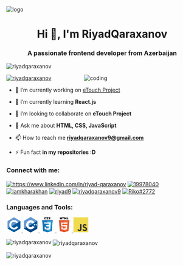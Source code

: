 ![logo](https://user-images.githubusercontent.com/99467612/189693515-a86c2448-1cbd-4b1e-8ac9-9b345bf06d96.png)

<h1 align="center">Hi 👋, I'm RiyadQaraxanov</h1>
<h3 align="center">A passionate frontend developer from Azerbaijan</h3>


<p align="left"> <img src="https://komarev.com/ghpvc/?username=riyadqaraxanov&label=Profile%20views&color=0e75b6&style=flat" alt="riyadqaraxanov" /> </p>
<img align="right" alt="coding" width="300" src="https://i.pinimg.com/originals/f1/e7/34/f1e734f9cade86fe737a9aa404ad5677.gif"/>
<p align="left"> <a href="https://github.com/ryo-ma/github-profile-trophy"><img src="https://github-profile-trophy.vercel.app/?username=riyadqaraxanov" alt="riyadqaraxanov" /></a> </p>

- 🔭 I’m currently working on [eTouch Project](https://github.com/RiyadQaraxanov/eTouch-Project)

- 🌱 I’m currently learning **React.js**

- 👯 I’m looking to collaborate on **eTouch Project**

- 💬 Ask me about **HTML, CSS, JavaScript**

- 📫 How to reach me **riyadqaraxanov9@gmail.com**

- ⚡ Fun fact **in my repositories :D**

<h3 align="left">Connect with me:</h3>
<p align="left">
<a href="https://linkedin.com/in/https://www.linkedin.com/in/riyad-qaraxanov" target="blank"><img align="center" src="https://raw.githubusercontent.com/rahuldkjain/github-profile-readme-generator/master/src/images/icons/Social/linked-in-alt.svg" alt="https://www.linkedin.com/in/riyad-qaraxanov" height="30" width="40" /></a>
<a href="https://stackoverflow.com/users/19978040" target="blank"><img align="center" src="https://raw.githubusercontent.com/rahuldkjain/github-profile-readme-generator/master/src/images/icons/Social/stack-overflow.svg" alt="19978040" height="30" width="40" /></a>
<a href="https://instagram.com/iamkharakhan" target="blank"><img align="center" src="https://raw.githubusercontent.com/rahuldkjain/github-profile-readme-generator/master/src/images/icons/Social/instagram.svg" alt="iamkharakhan" height="30" width="40" /></a>
<a href="https://www.codechef.com/users/riyad9" target="blank"><img align="center" src="https://cdn.jsdelivr.net/npm/simple-icons@3.1.0/icons/codechef.svg" alt="riyad9" height="30" width="40" /></a>
<a href="https://www.hackerrank.com/riyadqaraxanov9" target="blank"><img align="center" src="https://raw.githubusercontent.com/rahuldkjain/github-profile-readme-generator/master/src/images/icons/Social/hackerrank.svg" alt="riyadqaraxanov9" height="30" width="40" /></a>
<a href="https://discord.gg/Riko#2772" target="blank"><img align="center" src="https://raw.githubusercontent.com/rahuldkjain/github-profile-readme-generator/master/src/images/icons/Social/discord.svg" alt="Riko#2772" height="30" width="40" /></a>
</p>

<h3 align="left">Languages and Tools:</h3>
<p align="left"> <a href="https://www.cprogramming.com/" target="_blank" rel="noreferrer"> <img src="https://raw.githubusercontent.com/devicons/devicon/master/icons/c/c-original.svg" alt="c" width="40" height="40"/> </a> <a href="https://www.w3schools.com/cpp/" target="_blank" rel="noreferrer"> <img src="https://raw.githubusercontent.com/devicons/devicon/master/icons/cplusplus/cplusplus-original.svg" alt="cplusplus" width="40" height="40"/> </a> <a href="https://www.w3schools.com/css/" target="_blank" rel="noreferrer"> <img src="https://raw.githubusercontent.com/devicons/devicon/master/icons/css3/css3-original-wordmark.svg" alt="css3" width="40" height="40"/> </a> <a href="https://www.w3.org/html/" target="_blank" rel="noreferrer"> <img src="https://raw.githubusercontent.com/devicons/devicon/master/icons/html5/html5-original-wordmark.svg" alt="html5" width="40" height="40"/> </a> <a href="https://developer.mozilla.org/en-US/docs/Web/JavaScript" target="_blank" rel="noreferrer"> <img src="https://raw.githubusercontent.com/devicons/devicon/master/icons/javascript/javascript-original.svg" alt="javascript" width="40" height="40"/> </a> </p>

<p><img align="left" src="https://github-readme-stats.vercel.app/api/top-langs?username=riyadqaraxanov&show_icons=true&locale=en&layout=compact" alt="riyadqaraxanov" /></p>

<p>&nbsp;<img align="center" src="https://github-readme-stats.vercel.app/api?username=riyadqaraxanov&show_icons=true&locale=en" alt="riyadqaraxanov" /></p>

<p><img align="center" src="https://github-readme-streak-stats.herokuapp.com/?user=riyadqaraxanov&" alt="riyadqaraxanov" /></p>
